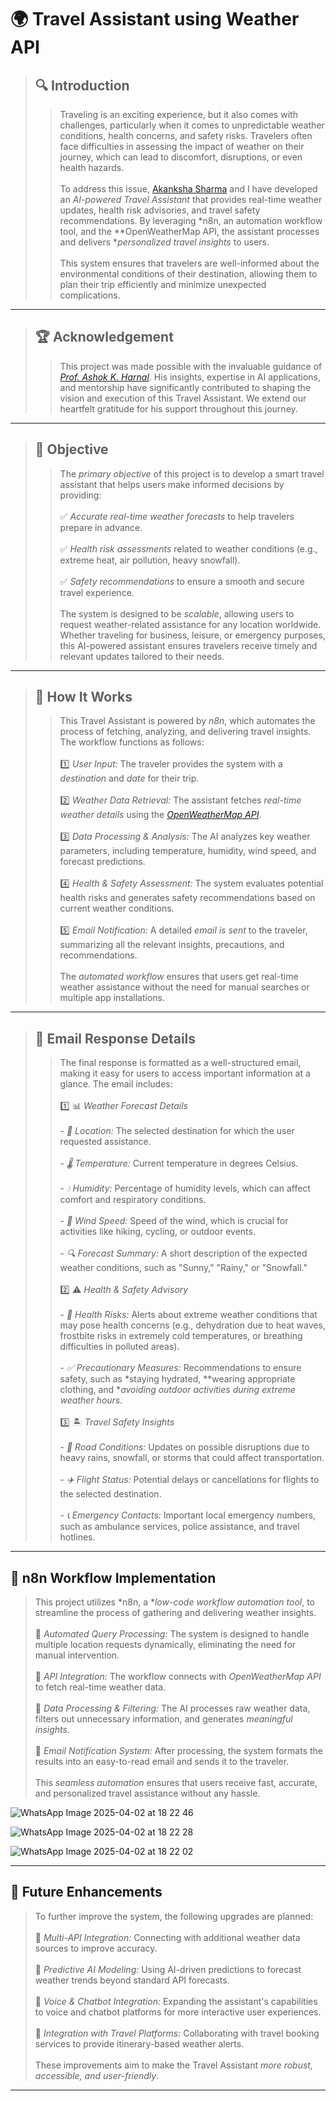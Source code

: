 # 🌍 Travel Assistant using Weather API  

>## 🔍 Introduction  
>>Traveling is an exciting experience, but it also comes with challenges, particularly when it comes to unpredictable weather conditions, health concerns, and safety risks. Travelers often face difficulties in assessing the impact of weather on their journey, which can lead to discomfort, disruptions, or even health hazards.<br>
<br>To address this issue, [Akanksha Sharma](https://github.com/akanksha1711) and I have developed an *AI-powered Travel Assistant* that provides real-time weather updates, health risk advisories, and travel safety recommendations. By leveraging *n8n, an automation workflow tool, and the **OpenWeatherMap API, the assistant processes and delivers **personalized travel insights* to users.<br>  
This system ensures that travelers are well-informed about the environmental conditions of their destination, allowing them to plan their trip efficiently and minimize unexpected complications.  

---  

>## 🏆 Acknowledgement  
>>This project was made possible with the invaluable guidance of [*Prof. Ashok K. Harnal*](https://github.com/harnalashok). His insights, expertise in AI applications, and mentorship have significantly contributed to shaping the vision and execution of this Travel Assistant. We extend our heartfelt gratitude for his support throughout this journey.  

---  

>## 📌 Objective  
>>The *primary objective* of this project is to develop a smart travel assistant that helps users make informed decisions by providing:  
<br>✅ *Accurate real-time weather forecasts* to help travelers prepare in advance.  
<br>✅ *Health risk assessments* related to weather conditions (e.g., extreme heat, air pollution, heavy snowfall).  
<br>✅ *Safety recommendations* to ensure a smooth and secure travel experience.  
<br>The system is designed to be *scalable*, allowing users to request weather-related assistance for any location worldwide. Whether traveling for business, leisure, or emergency purposes, this AI-powered assistant ensures travelers receive timely and relevant updates tailored to their needs.  

---  

>## 🚀 How It Works  
>>This Travel Assistant is powered by *n8n*, which automates the process of fetching, analyzing, and delivering travel insights. The workflow functions as follows:  
<br>1️⃣ *User Input:* The traveler provides the system with a *destination* and *date* for their trip.  
<br>2️⃣ *Weather Data Retrieval:* The assistant fetches *real-time weather details* using the [*OpenWeatherMap API*](https://openweathermap.org/api).  
<br>3️⃣ *Data Processing & Analysis:* The AI analyzes key weather parameters, including temperature, humidity, wind speed, and forecast predictions.  
<br>4️⃣ *Health & Safety Assessment:* The system evaluates potential health risks and generates safety recommendations based on current weather conditions.  
<br>5️⃣ *Email Notification:* A detailed *email is sent* to the traveler, summarizing all the relevant insights, precautions, and recommendations.  
<br>The *automated workflow* ensures that users get real-time weather assistance without the need for manual searches or multiple app installations.  

---  

>## 📩 Email Response Details  
>>The final response is formatted as a well-structured email, making it easy for users to access important information at a glance. The email includes:  
<br>1️⃣ 📊 *Weather Forecast Details*  
<br>- *📍 Location:* The selected destination for which the user requested assistance.  
<br>- *🌡️ Temperature:* Current temperature in degrees Celsius.  
<br>- *💧 Humidity:* Percentage of humidity levels, which can affect comfort and respiratory conditions.  
<br>- *💨 Wind Speed:* Speed of the wind, which is crucial for activities like hiking, cycling, or outdoor events.  
<br>- *🔍 Forecast Summary:* A short description of the expected weather conditions, such as "Sunny," "Rainy," or "Snowfall."  
<br>2️⃣ ⚠️ *Health & Safety Advisory*  
<br>- *🚨 Health Risks:* Alerts about extreme weather conditions that may pose health concerns (e.g., dehydration due to heat waves, frostbite risks in extremely cold temperatures, or breathing difficulties in polluted areas).  
<br>- *✅ Precautionary Measures:* Recommendations to ensure safety, such as *staying hydrated, **wearing appropriate clothing, and **avoiding outdoor activities during extreme weather hours*.  
<br>3️⃣ 🏝️ *Travel Safety Insights*  
<br>- *🚗 Road Conditions:* Updates on possible disruptions due to heavy rains, snowfall, or storms that could affect transportation.  
<br>- *✈️ Flight Status:* Potential delays or cancellations for flights to the selected destination.  
<br>- *📞 Emergency Contacts:* Important local emergency numbers, such as ambulance services, police assistance, and travel hotlines.  



---  

## 🔎 n8n Workflow Implementation  
>This project utilizes *n8n, a **low-code workflow automation tool*, to streamline the process of gathering and delivering weather insights.  
<br>🔹 *Automated Query Processing:* The system is designed to handle multiple location requests dynamically, eliminating the need for manual intervention.  
<br>🔹 *API Integration:* The workflow connects with *OpenWeatherMap API* to fetch real-time weather data.  
<br>🔹 *Data Processing & Filtering:* The AI processes raw weather data, filters out unnecessary information, and generates *meaningful insights*.  
<br>🔹 *Email Notification System:* After processing, the system formats the results into an easy-to-read email and sends it to the traveler.  
<br>This *seamless automation* ensures that users receive fast, accurate, and personalized travel assistance without any hassle.  

![WhatsApp Image 2025-04-02 at 18 22 46](https://github.com/user-attachments/assets/6d01944a-380b-4e86-9e6f-32b89a66e442)

![WhatsApp Image 2025-04-02 at 18 22 28](https://github.com/user-attachments/assets/fb845f18-1bf6-4a30-bd13-70334fbbed90)

![WhatsApp Image 2025-04-02 at 18 22 02](https://github.com/user-attachments/assets/c8baf26f-3780-4778-93a0-99a2f9ee29f1)

---  

## 📌 Future Enhancements  
>To further improve the system, the following upgrades are planned:  
<br>🚀 *Multi-API Integration:* Connecting with additional weather data sources to improve accuracy.  
<br>🚀 *Predictive AI Modeling:* Using AI-driven predictions to forecast weather trends beyond standard API forecasts.  
<br>🚀 *Voice & Chatbot Integration:* Expanding the assistant's capabilities to voice and chatbot platforms for more interactive user experiences.  
<br>🚀 *Integration with Travel Platforms:* Collaborating with travel booking services to provide itinerary-based weather alerts.  
<br>These improvements aim to make the Travel Assistant *more robust, accessible, and user-friendly*.  

---
